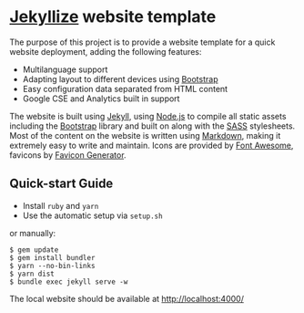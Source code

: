 # [Jekyllize](https://jekyllize.github.io) website template

The purpose of this project is to provide a website template for a quick website
deployment, adding the following features:

- Multilanguage support
- Adapting layout to different devices using [Bootstrap][]
- Easy configuration data separated from HTML content
- Google CSE and Analytics built in support

The website is built using [Jekyll][], using [Node.js][] to compile
all static assets including the [Bootstrap][] library and built on
along with the [SASS][] stylesheets. Most of the content on the website is
written using [Markdown][], making it extremely easy to write and maintain.
Icons are provided by [Font Awesome][], favicons by [Favicon Generator][].

[Bootstrap]: http://getbootstrap.com/
[Favicon Generator]: https://realfavicongenerator.net/
[Font Awesome]: http://fontawesome.io/
[Jekyll]: http://jekyllrb.com/
[Markdown]: https://daringfireball.net/projects/markdown/
[Node.js]: http://nodejs.org/
[SASS]: https://sass-lang.com/

## Quick-start Guide

- Install `ruby` and `yarn`
- Use the automatic setup via `setup.sh`

or manually:

    $ gem update
    $ gem install bundler
    $ yarn --no-bin-links
    $ yarn dist
    $ bundle exec jekyll serve -w

The local website should be available at <http://localhost:4000/>
